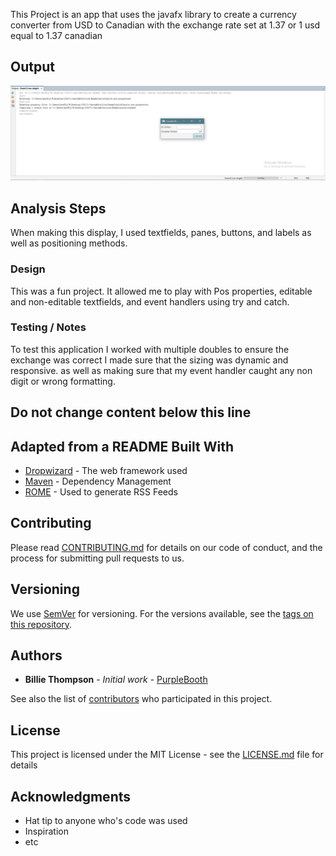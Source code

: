 This Project is an app that uses the javafx library to create a currency converter from USD to Canadian with the exchange rate set at 1.37 or 1 usd equal to 1.37 canadian

## Output

![Sample Output](README.JPG)

## Analysis Steps

When making this display, I used textfields, panes, buttons, and labels as well as positioning methods.
### Design

This was a fun project. It allowed me to play with Pos properties, editable and non-editable textfields, and event handlers using try and catch.

### Testing / Notes

To test this application I worked with multiple doubles to ensure the exchange was correct I made sure that the sizing was dynamic and responsive. as well as making sure that my event handler caught any non digit or wrong formatting.

## Do not change content below this line
## Adapted from a README Built With

* [Dropwizard](http://www.dropwizard.io/1.0.2/docs/) - The web framework used
* [Maven](https://maven.apache.org/) - Dependency Management
* [ROME](https://rometools.github.io/rome/) - Used to generate RSS Feeds

## Contributing

Please read [CONTRIBUTING.md](https://gist.github.com/PurpleBooth/b24679402957c63ec426) for details on our code of conduct, and the process for submitting pull requests to us.

## Versioning

We use [SemVer](http://semver.org/) for versioning. For the versions available, see the [tags on this repository](https://github.com/your/project/tags). 

## Authors

* **Billie Thompson** - *Initial work* - [PurpleBooth](https://github.com/PurpleBooth)

See also the list of [contributors](https://github.com/your/project/contributors) who participated in this project.

## License

This project is licensed under the MIT License - see the [LICENSE.md](LICENSE.md) file for details

## Acknowledgments

* Hat tip to anyone who's code was used
* Inspiration
* etc
